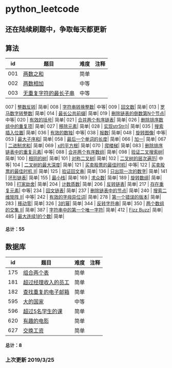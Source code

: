 # python_leetcode

还在陆续刷题中，争取每天都更新
---


算法
---
id | 题目 | 难度 | 注释
---|---|---| ---|
001 | [两数之和](https://github.com/fank-cd/python_leetcode/blob/master/001-two%20sum.py)| 简单| 
002 | [两数相加](https://github.com/fank-cd/python_leetcode/blob/master/002-Add%20Two%20Numbers.py)| 中等| 
003 | [无重复字符的最长子串](https://github.com/fank-cd/python_leetcode/blob/master/003-Longest%20Substring%20Without%20Repeating%20Characters.py)| 中等| 

007 | [整数反转](https://github.com/fank-cd/python_leetcode/blob/master/007-Reverse%20Integer.py)| 简单| 
008 | [字符串转换整数](https://github.com/fank-cd/python_leetcode/blob/master/008-String%20to%20Integer%20(atoi).py)| 中等| 
009 | [回文数](https://github.com/fank-cd/python_leetcode/blob/master/009-%20Palindrome%20Number.py)| 简单| 
013 | [罗马数字转整数](https://github.com/fank-cd/python_leetcode/blob/master/013-Roman%20to%20Integer.py)| 简单| 
014 | [最长公共前缀](https://github.com/fank-cd/python_leetcode/blob/master/014-Longest%20Common%20Prefix.py)| 简单| 
019 | [删除链表的倒数第N个节点](https://github.com/fank-cd/python_leetcode/blob/master/019-Remove%20Nth%20Node%20From%20End%20of%20List.py)| 中等| 
020 | [有效的括号](https://github.com/fank-cd/python_leetcode/blob/master/020-Valid%20Parentheses.py)| 简单| 
021 | [合并两个有序链表](https://github.com/fank-cd/python_leetcode/blob/master/021-Merge%20Two%20Sorted%20Lists.py)| 简单| 
026 | [删除排序数组中的重复项](https://github.com/fank-cd/python_leetcode/blob/master/026-Remove%20Duplicates%20from%20Sorted%20Array.py)| 简单| 
027 | [移除元素](https://github.com/fank-cd/python_leetcode/blob/master/027-Remove%20Element.py)| 简单| 
028 | [实现strStr()](https://github.com/fank-cd/python_leetcode/blob/master/028-Implement%20strStr.py)| 简单| 
035 | [搜索插入位置](https://github.com/fank-cd/python_leetcode/blob/master/035-Search%20Insert%20Position.py)| 简单| 
036 | [有效的数独](https://github.com/fank-cd/python_leetcode/blob/master/036-Valid%20Sudoku.py)| 中等| 
038 | [报数](https://github.com/fank-cd/python_leetcode/blob/master/038-Count%20and%20Say.py)| 简单| 
048 | [旋转图像](https://github.com/fank-cd/python_leetcode/blob/master/048-Rotate%20Image.py)| 中等| 
053 | [最大子序和](https://github.com/fank-cd/python_leetcode/blob/master/053-Maximum%20Subarray.py)| 简单| 
058 | [最后一个单词的长度](https://github.com/fank-cd/python_leetcode/blob/master/058-Length%20of%20Last%20Word.py)| 简单| 
066 | [加一](https://github.com/fank-cd/python_leetcode/blob/master/066-Plus%20One.py)| 简单| 
067 | [二进制求和](https://github.com/fank-cd/python_leetcode/blob/master/067-Add%20Binary.py)| 简单| 
069 | [x的平方根](https://github.com/fank-cd/python_leetcode/blob/master/069-Sqrt(x).py)| 简单| 
070 | [爬楼梯](https://github.com/fank-cd/python_leetcode/blob/master/070-Climbing%20Stairs.py)| 简单| 
083 | [删除排序链表中的重复元素](https://github.com/fank-cd/python_leetcode/blob/master/083-Remove%20Duplicates%20from%20Sorted%20List.py)| 中等| 
088 | [合并两个有序数组](https://github.com/fank-cd/python_leetcode/blob/master/088-Merge%20Sorted%20Array.py)| 简单| 
098 | [验证二叉搜索树](https://github.com/fank-cd/python_leetcode/blob/master/098-Validate%20Binary%20Search%20Tree.py)| 简单| 
100 | [相同的树](https://github.com/fank-cd/python_leetcode/blob/master/100-Same%20Tree.py)| 简单| 
101 | [对称二叉树](https://github.com/fank-cd/python_leetcode/blob/master/101-Symmetric%20Tree.py)| 简单| 
102 | [二叉树的层次遍历](https://github.com/fank-cd/python_leetcode/blob/master/102-Binary%20Tree%20Level%20Order%20Traversal.py)| 中等| 
104 | [二叉树的最大深度](https://github.com/fank-cd/python_leetcode/blob/master/104-Maximum%20Depth%20of%20Binary%20Tree.py)| 简单| 
121 | [买卖股票的最佳时机](https://github.com/fank-cd/python_leetcode/blob/master/121-Best%20Time%20to%20Buy%20and%20Sell%20Stock.py)| 中等| 
122 | [买卖股票的最佳时机 II](https://github.com/fank-cd/python_leetcode/blob/master/122-Best%20Time%20to%20Buy%20and%20Sell%20Stock%20II.py)| 简单| 
125 | [验证回文串](https://github.com/fank-cd/python_leetcode/blob/master/125-Valid%20Palindrome.py)| 简单| 
136 | [只出现一次的数字](https://github.com/fank-cd/python_leetcode/blob/master/136-Single%20Number.py)| 简单| 
141 | [环形链表](https://github.com/fank-cd/python_leetcode/blob/master/141-Linked%20List%20Cycle.py)| 简单| 
155 | [最小栈](https://github.com/fank-cd/python_leetcode/blob/master/155-Min%20Stack.py)| 简单| 
169 | [求众数](https://github.com/fank-cd/python_leetcode/blob/master/169-Majority%20Element.py)| 简单| 
189 | [旋转数组](https://github.com/fank-cd/python_leetcode/blob/master/189-Rotate%20Array.py)| 简单| 
198 | [打家劫舍](https://github.com/fank-cd/python_leetcode/blob/master/198-House%20Robber.py)| 简单| 
204 | [计数质数](https://github.com/fank-cd/python_leetcode/blob/master/204-Count%20Primes.py)| 简单| 
206 | [反转链表](https://github.com/fank-cd/python_leetcode/blob/master/206-Reverse%20Linked%20List.py)| 简单| 
217 | [存在重复元素](https://github.com/fank-cd/python_leetcode/blob/master/217-Contains%20Duplicate.py)| 中等| 
234 | [回文链表](https://github.com/fank-cd/python_leetcode/blob/master/234-Palindrome%20Linked%20List.py)| 简单| 
237 | [删除链表中的节点](https://github.com/fank-cd/python_leetcode/blob/master/237-Delete%20Node%20in%20a%20Linked%20List.py)| 简单| 
240 | [搜索二维矩阵 II](https://github.com/fank-cd/python_leetcode/blob/master/240-Search%20a%202D%20Matrix%20II.py)| 中等| 
242 | [有效的字母异位词](https://github.com/fank-cd/python_leetcode/blob/master/242-Valid%20Anagram.py)| 简单| 
278 | [第一个错误的版本](https://github.com/fank-cd/python_leetcode/blob/master/278-First%20Bad%20Version.py)| 简单| 
283 | [移动零](https://github.com/fank-cd/python_leetcode/blob/master/283-Move%20Zeroes.py)| 简单| 
326 | [3的幂](https://github.com/fank-cd/python_leetcode/blob/master/326-Power%20of%20Three.py)| 简单| 
344 | [反转字符串](https://github.com/fank-cd/python_leetcode/blob/master/344-Reverse%20String.py)| 简单| 
350 | [两个数组的交集 II](https://github.com/fank-cd/python_leetcode/blob/master/350-Intersection%20of%20Two%20Arrays%20II.py)| 简单| 
387 | [字符串中的第一个唯一字符](https://github.com/fank-cd/python_leetcode/blob/master/387-First%20Unique%20Character%20in%20a%20String.py)| 简单| 
412 | [Fizz Buzz](https://github.com/fank-cd/python_leetcode/blob/master/412-Fizz%20Buzz.py)| 简单| 
485 | [最大连续1的个数](https://github.com/fank-cd/python_leetcode/blob/master/485-Max%20Consecutive%20Ones.py)| 简单| 




#### 总计：55

数据库
---


id | 题目 | 难度 | 注释
---|---|---| ---|
175 | [组合两个表](https://github.com/fank-cd/python_leetcode/blob/master/%5BSQL%5D175-Combine%20Two%20Tables.py)| 简单| 
181 | [超过经理收入的员工](https://github.com/fank-cd/python_leetcode/blob/master/%5BSQL%5D181-Employees%20Earning%20More%20Than%20Their%20Managers.py)| 简单| 
182 | [查找重复的电子邮箱](https://github.com/fank-cd/python_leetcode/blob/master/%5BSQL%5D182-Duplicate%20Emails.py)| 简单| 
595 | [大的国家](https://github.com/fank-cd/python_leetcode/blob/master/%5BSQL%5D595-Big%20Countries.py)| 中等| 
596 | [超过5名学生的课](https://github.com/fank-cd/python_leetcode/blob/master/%5BSQL%5D596-Classes%20More%20Than%205%20Students.py)| 简单| 
620 | [有趣的电影](https://github.com/fank-cd/python_leetcode/blob/master/%5BSQL%5D620-Not%20Boring%20Movies.py)| 简单| 
627 | [交换工资](https://github.com/fank-cd/python_leetcode/blob/master/%5BSQL%5D627-Swap%20Salary.py)| 简单| 


#### 总计：8



###  上次更新 2019/3/25